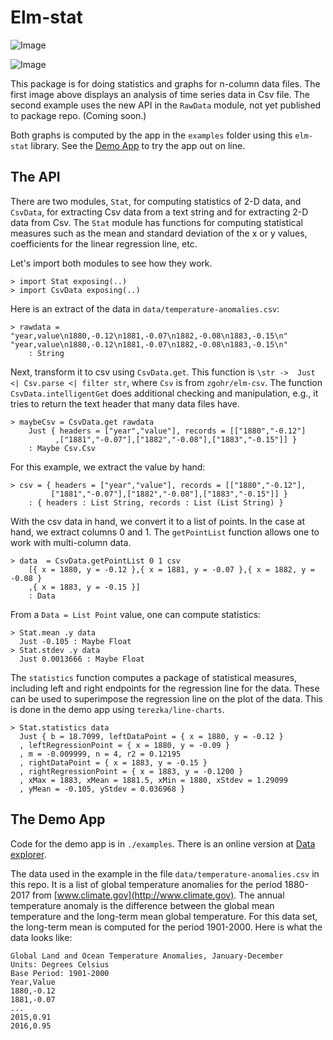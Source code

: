 # Elm-stat

![Image](./image/dataviewer.png)

![Image](./image/dataviewer-sealevel.png)

This package is for doing statistics and graphs for n-column data files.
The first image above displays an analysis of time series data in Csv file.
The second example uses the new API in the `RawData` module, not yet published
to package repo.  (Coming soon.)

Both graphs is computed by the app in the `examples` folder using this `elm-stat` library.  See
the [Demo App](https://jxxcarlson.github.io/app/dataviewer.html) to try the app out on line.

## The API

There are two modules, `Stat`, for computing statistics of 2-D data, and `CsvData`, for extracting Csv data from a text string and for extracting 2-D data from Csv. The `Stat` module has functions for computing statistical measures such as the mean and standard deviation of the x or y values, coefficients for the linear regression line, etc.

Let's import both modules to see how they work.

```
> import Stat exposing(..)
> import CsvData exposing(..)
```

Here is an extract of the data in `data/temperature-anomalies.csv`:

```
> rawdata = "year,value\n1880,-0.12\n1881,-0.07\n1882,-0.08\n1883,-0.15\n"
"year,value\n1880,-0.12\n1881,-0.07\n1882,-0.08\n1883,-0.15\n"
    : String
```

Next, transform it to csv using `CsvData.get`.  This function is
`\str ->  Just <| Csv.parse <| filter str`, where `Csv` is from
`zgohr/elm-csv`.  The function `CsvData.intelligentGet`
does additional checking and manipulation, e.g., it
tries to return the text header that many data files have.

```
> maybeCsv = CsvData.get rawdata
    Just { headers = ["year","value"], records = [["1880","-0.12"]
          ,["1881","-0.07"],["1882","-0.08"],["1883","-0.15"]] }
    : Maybe Csv.Csv
```

For this example, we extract the value by hand:

```
> csv = { headers = ["year","value"], records = [["1880","-0.12"],
         ["1881","-0.07"],["1882","-0.08"],["1883","-0.15"]] }
    : { headers : List String, records : List (List String) }
```

With the csv data in hand, we convert it to a list of points.  In the
case at hand, we extract columns 0 and 1.  The `getPointList` function
allows one to work with multi-column data.

```
> data  = CsvData.getPointList 0 1 csv
    [{ x = 1880, y = -0.12 },{ x = 1881, y = -0.07 },{ x = 1882, y = -0.08 }
    ,{ x = 1883, y = -0.15 }]
    : Data
```

From a `Data = List Point` value, one can compute statistics:

```
> Stat.mean .y data
  Just -0.105 : Maybe Float
> Stat.stdev .y data
  Just 0.0013666 : Maybe Float
```

The `statistics` function computes a package of statistical measures, including
left and right endpoints for the regression line for the data.  These can be
used to superimpose the regression line on the plot of the data.  This is
done in the demo app using `terezka/line-charts`.

```
> Stat.statistics data
  Just { b = 18.7099, leftDataPoint = { x = 1880, y = -0.12 }
  , leftRegressionPoint = { x = 1880, y = -0.09 }
  , m = -0.009999, n = 4, r2 = 0.12195
  , rightDataPoint = { x = 1883, y = -0.15 }
  , rightRegressionPoint = { x = 1883, y = -0.1200 }
  , xMax = 1883, xMean = 1881.5, xMin = 1880, xStdev = 1.29099
  , yMean = -0.105, yStdev = 0.036968 }
```

## The Demo App

Code for the demo app is in `./examples`.  There is an online version at
[Data explorer](https://jxxcarlson.github.io/app/dataviewer.html).

The data used in the example in the file `data/temperature-anomalies.csv` in this repo. It is a list of global temperature anomalies for the period 1880-2017 from [www.climate.gov](http://www.climate.gov). The annual temperature anomaly is the difference between the global mean temperature and the long-term mean global temperature. For this data set, the long-term mean is computed for the period 1901-2000. Here is what the data looks like:

```
Global Land and Ocean Temperature Anomalies, January-December
Units: Degrees Celsius
Base Period: 1901-2000
Year,Value
1880,-0.12
1881,-0.07
...
2015,0.91
2016,0.95
```
